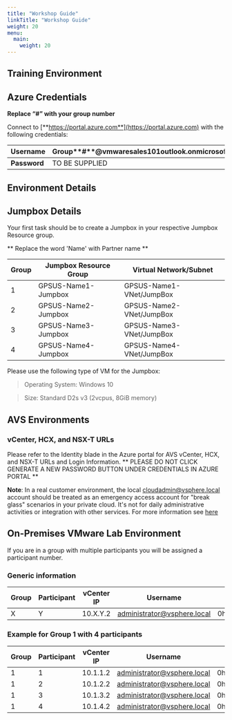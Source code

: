 ```yaml
---
title: "Workshop Guide"
linkTitle: "Workshop Guide"
weight: 20
menu:
  main:
    weight: 20
---
```


## **Training Environment**

## **Azure Credentials**

**Replace “\#” with your group number**

Connect to [**https://portal.azure.com**](https://portal.azure.com) with the
following credentials:

| **Username** | Group**\#**@vmwaresales101outlook.onmicrosoft.com |
| ------------ | ------------------------------------------------- |
| **Password** | TO BE SUPPLIED                                    |

## **Environment Details**

## **Jumpbox Details**

Your first task should be to create a Jumpbox in your respective Jumpbox
Resource group.

** Replace the word 'Name' with Partner name **

| **Group** | **Jumpbox Resource Group** | **Virtual Network/Subnet** |
| --------- | -------------------------- | -------------------------- |
| 1         | GPSUS-Name1-Jumpbox        | GPSUS-Name1-VNet/JumpBox   |
| 2         | GPSUS-Name2-Jumpbox        | GPSUS-Name2-VNet/JumpBox   |
| 3         | GPSUS-Name3-Jumpbox        | GPSUS-Name3-VNet/JumpBox   |
| 4         | GPSUS-Name4-Jumpbox        | GPSUS-Name4-VNet/JumpBox   |

Please use the following type of VM for the Jumpbox:

> Operating System: Windows 10

> Size: Standard D2s v3 (2vcpus, 8GiB memory)

## **AVS Environments**

### **vCenter, HCX, and NSX-T URLs**

Please refer to the Identity blade in the Azure portal for AVS vCenter, HCX, and
NSX-T URLs and Login Information. ** PLEASE DO NOT CLICK GENERATE A NEW PASSWORD
BUTTON UNDER CREDENTIALS IN AZURE PORTAL **

**Note**: In a real customer environment, the local
[cloudadmin@vsphere.local](mailto:cloudadmin@vsphere.local) account should be
treated as an emergency access account for "break glass" scenarios in your
private cloud. It's not for daily administrative activities or integration with
other services. For more information see
[here](https://docs.microsoft.com/en-us/azure/azure-vmware/concepts-identity)

## **On-Premises VMware Lab Environment**

If you are in a group with multiple participants you will be assigned a
participant number.

### Generic information

| **Group** | **Participant** | **vCenter IP** | **Username**                | **Password** | **Web workload IP** | **App Workload IP** |
| --------- | --------------- | -------------- | --------------------------- | ------------ | ------------------- | ------------------- |
| X         | Y               | 10.X.Y.2       | administrator@vsphere.local | 0hDG3VqFyTd! | 10.X.1Y.1/25        | 10.X.1Y.129/25      |

### **Example for Group 1 with 4 participants**

| **Group** | **Participant** | **vCenter IP** | **Username**                | **Password** | **Web workload IP** | **App Workload IP** |
| --------- | --------------- | -------------- | --------------------------- | ------------ | ------------------- | ------------------- |
| 1         | 1               | 10.1.1.2       | administrator@vsphere.local | 0hDG3VqFyTd! | 10.1.11.1/25        | 10.1.11.129/25      |
| 1         | 2               | 10.1.2.2       | administrator@vsphere.local | 0hDG3VqFyTd! | 10.1.12.1/25        | 10.1.12.129/25      |
| 1         | 3               | 10.1.3.2       | administrator@vsphere.local | 0hDG3VqFyTd! | 10.1.13.1/25        | 10.1.13.129/25      |
| 1         | 4               | 10.1.4.2       | administrator@vsphere.local | 0hDG3VqFyTd! | 10.1.14.1/25        | 10.1.14.129/25      |
